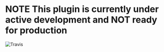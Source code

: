 # NOTE This plugin is currently under active development and NOT ready for production


![Travis](https://travis-ci.com/new-black/flexible-synonyms.svg?branch=master)